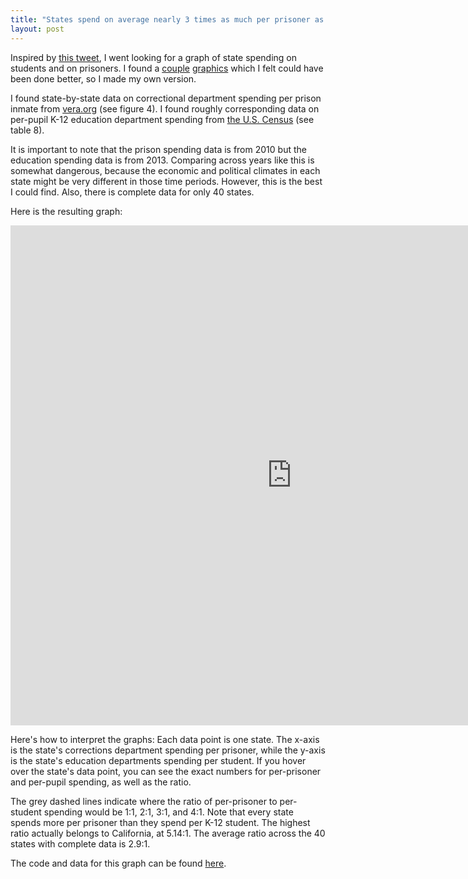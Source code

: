 ```yaml
---
title: "States spend on average nearly 3 times as much per prisoner as they do per K-12 student"
layout: post
---
```


Inspired by [this tweet](https://twitter.com/robreich/status/737714695042306048), I went looking for a graph of state spending on students and on prisoners. I found a [couple](http://www.huffingtonpost.com/2014/06/11/prison-spending-education-spending_n_5484787.html) [graphics](http://money.cnn.com/infographic/economy/education-vs-prison-costs) which I felt could have been done better, so I made my own version.

I found state-by-state data on correctional department spending per prison inmate from [vera.org](http://www.vera.org/sites/default/files/resources/downloads/price-of-prisons-updated-version-021914.pdf) (see figure 4). I found roughly corresponding data on per-pupil K-12 education department spending from [the U.S. Census](https://www.census.gov/content/dam/Census/library/publications/2015/econ/g13-aspef.pdf) (see table 8).

It is important to note that the prison spending data is from 2010 but the education spending data is from 2013. Comparing across years like this is somewhat dangerous, because the economic and political climates in each state might be very different in those time periods. However, this is the best I could find. Also, there is complete data for only 40 states.

Here is the resulting graph:

<iframe width="900" height="800" frameborder="0" scrolling="no" src="https://plot.ly/~jnaecker/0.embed"></iframe>

Here's how to interpret the graphs: Each data point is one state. The x-axis is the state's corrections department spending per prisoner, while the y-axis is the state's education departments spending per student. If you hover over the state's data point, you can see the exact numbers for per-prisoner and per-pupil spending, as well as the ratio. 

The grey dashed lines indicate where the ratio of per-prisoner to per-student spending would be 1:1, 2:1, 3:1, and 4:1. Note that every state spends more per prisoner than they spend per K-12 student.  The highest ratio actually belongs to California, at 5.14:1. The average ratio across the 40 states with complete data is 2.9:1.

The code and data for this graph can be found [here](https://github.com/jnaecker/prison-vs-education).

